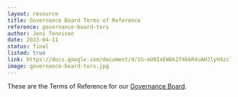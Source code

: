 ```yaml
---
layout: resource
title: Governance Board Terms of Reference
reference: governance-board-tors
author: Jeni Tennison
date: 2023-04-11
status: final
listed: true
link: https://docs.google.com/document/d/1G-mU9IxEW8k2f4kkR4uAHJlyH4zclhaWa4Ej25nR7x4/edit#
image: governance-board-tors.jpg
---
```

These are the Terms of Reference for our [Governance Board](/board).
